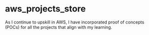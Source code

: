 # aws_projects_store

As I continue to upskill in AWS, I have incorporated proof of concepts (POCs) for all the projects that align with my learning.
